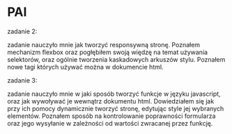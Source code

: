 # PAI

zadanie 2:

zadanie nauczyło mnie jak tworzyć responsywną stronę. Poznałem mechanizm flexbox oraz pogłębiłem swoją więdzę na temat używania selektorów, oraz ogólnie tworzenia kaskadowych arkuszów stylu. Poznałem nowe tagi których używać można w dokumencie html.

zadanie 3:

zadanie nauczyło mnie w jaki sposób tworzyć funkcje w języku javascript, oraz jak wywoływać je wewnątrz dokumentu html. Dowiedziałem się jak przy ich pomocy dynamicznie tworzyć stronę, edytując style jej wybranych elementów. Poznałem sposób na kontrolowanie poprawności formularza oraz jego wysyłanie w zależności od wartości zwracanej przez funkcję.
